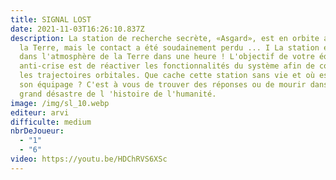 ```yaml
---
title: SIGNAL LOST
date: 2021-11-03T16:26:10.837Z
description: La station de recherche secrète, «Asgard», est en orbite autour de
  la Terre, mais le contact a été soudainement perdu ... I La station entrera
  dans l'atmosphère de la Terre dans une heure ! L'objectif de votre équipe
  anti-crise est de réactiver les fonctionnalités du système afin de corriger
  les trajectoires orbitales. Que cache cette station sans vie et où est passé
  son équipage ? C'est à vous de trouver des réponses ou de mourir dans le plus
  grand désastre de l 'histoire de l'humanité.
image: /img/sl_10.webp
editeur: arvi
difficulte: medium
nbrDeJoueur:
  - "1"
  - "6"
video: https://youtu.be/HDChRVS6XSc
---
```

